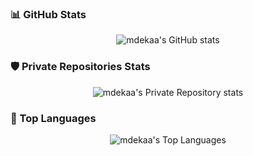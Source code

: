 <!-- GitHub Stats -->
### 📊 GitHub Stats

<p align="center">
  <img src="https://github-readme-stats.vercel.app/api?username=mdekaa&show_icons=true&theme=radical" alt="mdekaa's GitHub stats">
</p>

<!-- Private Repositories Stats -->
### 🛡️ Private Repositories Stats

<p align="center">
  <img src="https://github-readme-stats.vercel.app/api?username=mdekaa&show_icons=true&theme=radical&count_private=true" alt="mdekaa's Private Repository stats">
</p>

<!-- Top Languages -->
### 🌟 Top Languages

<p align="center">
  <img src="https://github-readme-stats.vercel.app/api/top-langs/?username=mdekaa&layout=compact&theme=radical" alt="mdekaa's Top Languages">
</p>

